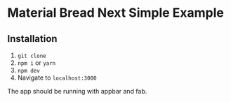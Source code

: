 # Material Bread Next Simple Example

## Installation

1. `git clone`
2. `npm i` or `yarn`
3. `npm dev`
4. Navigate to `localhost:3000`

The app should be running with appbar and fab.
